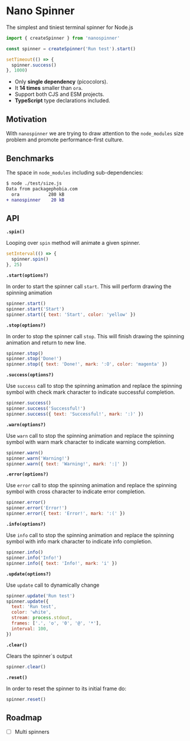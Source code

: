 # Nano Spinner

The simplest and tiniest terminal spinner for Node.js

```js
import { createSpinner } from 'nanospinner'

const spinner = createSpinner('Run test').start()

setTimeout(() => {
  spinner.success()
}, 1000)
```

- Only **single dependency** (picocolors).
- It **14 times** smaller than `ora`.
- Support both CJS and ESM projects.
- **TypeScript** type declarations included.

## Motivation

With `nanospinner` we are trying to draw attention to the `node_modules` size problem and promote performance-first culture.

## Benchmarks

The space in `node_modules` including sub-dependencies:

```diff
$ node ./test/size.js
Data from packagephobia.com
  ora           280 kB
+ nanospinner    20 kB
```

## API

**`.spin()`**

Looping over `spin` method will animate a given spinner.

```js
setInterval(() => {
  spinner.spin()
}, 25)
```

**`.start(options?)`**

In order to start the spinner call `start`. This will perform drawing the spinning animation

```js
spinner.start()
spinner.start('Start')
spinner.start({ text: 'Start', color: 'yellow' })
```

**`.stop(options?)`**

In order to stop the spinner call `stop`. This will finish drawing the spinning animation and return to new line.

```js
spinner.stop()
spinner.stop('Done!')
spinner.stop({ text: 'Done!', mark: ':O', color: 'magenta' })
```

**`.success(options?)`**

Use `success` call to stop the spinning animation and replace the spinning symbol with check mark character to indicate successful completion.

```js
spinner.success()
spinner.success('Successful!')
spinner.success({ text: 'Successful!', mark: ':)' })
```

**`.warn(options?)`**

Use `warn` call to stop the spinning animation and replace the spinning symbol with warn mark character to indicate warning completion.

```js
spinner.warn()
spinner.warn('Warning!')
spinner.warn({ text: 'Warning!', mark: ':|' })
```

**`.error(options?)`**

Use `error` call to stop the spinning animation and replace the spinning symbol with cross character to indicate error completion.

```js
spinner.error()
spinner.error('Error!')
spinner.error({ text: 'Error!', mark: ':(' })
```

**`.info(options?)`**

Use `info` call to stop the spinning animation and replace the spinning symbol with info mark character to indicate info completion.

```js
spinner.info()
spinner.info('Info!')
spinner.info({ text: 'Info!', mark: 'i' })
```

**`.update(options?)`**

Use `update` call to dynamically change

```js
spinner.update('Run test')
spinner.update({
  text: 'Run test',
  color: 'white',
  stream: process.stdout,
  frames: ['.', 'o', '0', '@', '*'],
  interval: 100,
})
```

**`.clear()`**

Clears the spinner`s output

```js
spinner.clear()
```

**`.reset()`**

In order to reset the spinner to its initial frame do:

```js
spinner.reset()
```

## Roadmap

- [ ] Multi spinners
